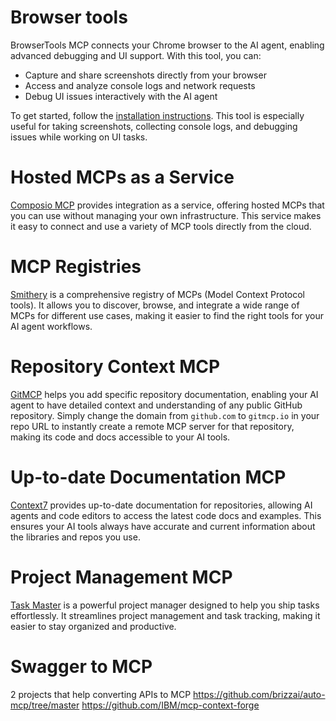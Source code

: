 # Browser tools
BrowserTools MCP connects your Chrome browser to the AI agent, enabling advanced debugging and UI support. With this tool, you can:
- Capture and share screenshots directly from your browser
- Access and analyze console logs and network requests
- Debug UI issues interactively with the AI agent

To get started, follow the [installation instructions](https://browsertools.agentdesk.ai/installation). This tool is especially useful for taking screenshots, collecting console logs, and debugging issues while working on UI tasks.

# Hosted MCPs as a Service

[Composio MCP](https://mcp.composio.dev/) provides integration as a service, offering hosted MCPs that you can use without managing your own infrastructure. This service makes it easy to connect and use a variety of MCP tools directly from the cloud.

# MCP Registries

[Smithery](https://smithery.ai/) is a comprehensive registry of MCPs (Model Context Protocol tools). It allows you to discover, browse, and integrate a wide range of MCPs for different use cases, making it easier to find the right tools for your AI agent workflows.

# Repository Context MCP

[GitMCP](https://gitmcp.io/) helps you add specific repository documentation, enabling your AI agent to have detailed context and understanding of any public GitHub repository. Simply change the domain from `github.com` to `gitmcp.io` in your repo URL to instantly create a remote MCP server for that repository, making its code and docs accessible to your AI tools.

# Up-to-date Documentation MCP

[Context7](https://github.com/upstash/context7) provides up-to-date documentation for repositories, allowing AI agents and code editors to access the latest code docs and examples. This ensures your AI tools always have accurate and current information about the libraries and repos you use.

# Project Management MCP

[Task Master](https://www.task-master.dev/) is a powerful project manager designed to help you ship tasks effortlessly. It streamlines project management and task tracking, making it easier to stay organized and productive.

# Swagger to MCP

2 projects that help converting APIs to MCP
https://github.com/brizzai/auto-mcp/tree/master
https://github.com/IBM/mcp-context-forge

